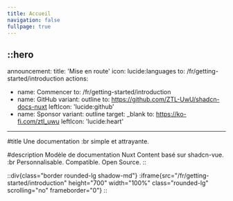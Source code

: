 ```yaml
---
title: Accueil
navigation: false
fullpage: true
---
```


::hero
---
announcement:
    title: 'Mise en route'
    icon: lucide:languages
    to: /fr/getting-started/introduction
actions:
- name: Commencer
  to: /fr/getting-started/introduction
- name: GitHub
  variant: outline
  to: https://github.com/ZTL-UwU/shadcn-docs-nuxt
  leftIcon: 'lucide:github'
- name: Sponsor
  variant: outline
  target: _blank
  to: https://ko-fi.com/ztl_uwu
  leftIcon: 'lucide:heart'
---

#title
Une documentation :br simple et attrayante.

#description
Modèle de documentation Nuxt Content basé sur shadcn-vue. :br Personnalisable. Compatible. Open Source.
::

::div{class="border rounded-lg shadow-md"}
:iframe{src="/fr/getting-started/introduction" height="700" width="100%" class="rounded-lg" scrolling="no" frameborder="0"}
::